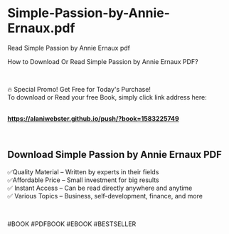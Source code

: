 # Simple-Passion-by-Annie-Ernaux.pdf
Read Simple Passion by Annie Ernaux pdf
<p>How to Download Or Read Simple Passion by Annie Ernaux PDF?</p>
<p>&nbsp;</p>
<p>&#128293;  Special Promo! Get Free for Today's Purchase!<br />To download or Read your free Book, simply click link address here:&nbsp;<br />&nbsp;</p>
<p><a href="https://alaniwebster.github.io/push/?book=1583225749"><strong>https://alaniwebster.github.io/push/?book=1583225749</strong></a></p>
<p>&nbsp;</p>
<h2>Download Simple Passion by Annie Ernaux PDF</h2>
<p>&#x2705;Quality Material &ndash; Written by experts in their fields<br />&#x2705;Affordable Price &ndash; Small investment for big results<br />&#x2705; Instant Access &ndash; Can be read directly anywhere and anytime<br />&#x2705; Various Topics &ndash; Business, self-development, finance, and more</p>
<p>&nbsp;</p>
<p>#BOOK #PDFBOOK #EBOOK #BESTSELLER</p>
